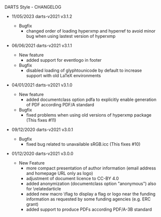 DARTS Style - CHANGELOG

* 11/05/2023 darts-v2021 v3.1.2
  * Bugfix
      * changed order of loading hyperxmp and hyperref to avoid minor bug when using lastest version of hyperxmp

* 06/06/2021 darts-v2021 v3.1.1
    * New feature
        * added support for eventlogo in footer
    * Bugfix
        * disabled loading of glyphtounicode by default to increase support with old LaTeX environments

* 04/01/2021 darts-v2021 v3.1.0
    * New feature
        * added documentclass option pdfa to explicitly enable generation of PDF according PDF/A standard
    * Bugfix
        * fixed problems when using old versions of hyperxmp package (This fixes #11)

* 09/12/2020 darts-v2021 v3.0.1
    * Bugfix
        * fixed bug related to unavailable sRGB.icc (This fixes #10)

* 01/12/2020 darts-v2021 v3.0.0
    * New Feature
        * more compact presentation of author information (email address and homepage URL only as logo)
        * adjustment of document licence to CC-BY 4.0
        * added anonymization (documentclass option "anonymous") also for \relatedarticle
        * added new macro \flag to display a flag or logo near the funding information as requested by some funding agencies (e.g. ERC grant)
        * added support to produce PDFs according PDF/A-3B standard
